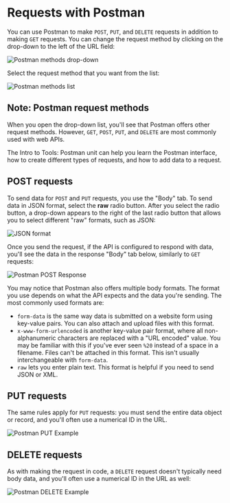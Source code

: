 # Requests with Postman

You can use Postman to make `POST`, `PUT`, and `DELETE` requests in addition to making `GET` requests. You can change the request method by clicking on the drop-down to the left of the URL field:

![Postman methods drop-down](https://user-images.githubusercontent.com/94882786/176072613-c5d5aed5-14cc-48f3-af92-f81e63ed86dd.png)

Select the request method that you want from the list:

![Postman methods list](https://user-images.githubusercontent.com/94882786/176072699-654fc668-4263-440e-af5e-8c8dab3cfeba.png)

## Note: Postman request methods

When you open the drop-down list, you'll see that Postman offers other request methods. However, `GET`, `POST`, `PUT`, and `DELETE` are most commonly used with web APIs.

The Intro to Tools: Postman unit can help you learn the Postman interface, how to create different types of requests, and how to add data to a request.

## POST requests

To send data for `POST` and `PUT` requests, you use the "Body" tab. To send data in JSON format, select the **raw** radio button. After you select the radio button, a drop-down appears to the right of the last radio button that allows you to select different "raw" formats, such as JSON:

![JSON format](https://user-images.githubusercontent.com/94882786/176072793-3742aa68-a08e-4e43-91b3-ce144a1fb5d7.png)

Once you send the request, if the API is configured to respond with data, you'll see the data in the response "Body" tab below, similarly to `GET` requests:

![Postman POST Response](https://user-images.githubusercontent.com/94882786/176072901-e8bb0893-6dbe-42cf-8ffc-edebc9ade95f.png)

You may notice that Postman also offers multiple body formats. The format you use depends on what the API expects and the data you're sending. The most commonly used formats are:

-   `form-data` is the same way data is submitted on a website form using key-value pairs. You can also attach and upload files with this format.
-   `x-www-form-urlencoded` is another key-value pair format, where all non-alphanumeric characters are replaced with a "URL encoded" value. You may be familiar with this if you've ever seen `%20` instead of a space in a filename. Files can't be attached in this format. This isn't usually interchangeable with `form-data`.
-   `raw` lets you enter plain text. This format is helpful if you need to send JSON or XML.

## PUT requests

The same rules apply for `PUT` requests: you must send the entire data object or record, and you'll often use a numerical ID in the URL.

![Postman PUT Example](https://user-images.githubusercontent.com/94882786/176073016-0b1f36cf-c810-43fa-a48d-9e5fd7eeda63.png)

## DELETE requests

As with making the request in code, a `DELETE` request doesn't typically need body data, and you'll often use a numerical ID in the URL as well:

![Postman DELETE Example](https://user-images.githubusercontent.com/94882786/176073140-fc82ce72-ec13-4720-adc9-dcb45b958245.png)
